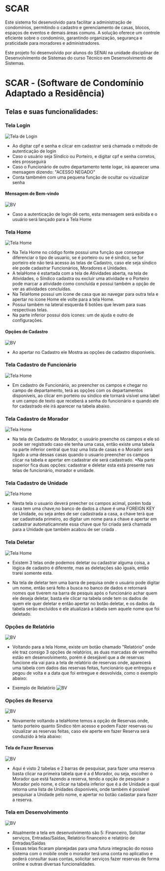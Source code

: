 # SCAR

Este sistema foi desenvolvido para facilitar a administração de condomínios, permitindo o cadastro e gerenciamento de casas, blocos, espaços de eventos e demais áreas comuns. A solução oferece um controle eficiente sobre o condomínio, garantindo organização, segurança e praticidade para moradores e administradores.

Este projeto foi desenvolvido por alunos do SENAI na unidade disciplinar de Desenvolvimento de Sistemas do curso Técnico em Desenvolvimento de Sistemas.

# SCAR - (Software de Condomínio Adaptado a Residência)

## Telas e suas funcionalidades: 

### Tela Login
![Tela de Login](SCAR-TELAS/TelaLogin.png)
* Ao digitar cpf e senha e clicar em cadastrar será chamada o método de autenticação de login
* Caso o usuário seja Síndico ou Porteiro, e digitar cpf e senha corretos, eles prosseguirá
* Caso o Funcionário de outro departamento tente logar, irá aparecer uma mensagem dizendo: "ACESSO NEGADO"
* Conta tambmém com uma pequena função de ocultar ou vizualizar senha 


#### Mensagem de Bem-vindo
![BV](SCAR-TELAS/BV.png)
* Caso a autenticação de login dê certo, esta mensagem será exibida e o usuário será lançado para a Tela Home

### Tela Home
![Tela Home](SCAR-TELAS/TelaHome.png)
* Na Tela Home no código fonte possui uma função que consegue diferenciar o tipo de usuario, se é porteiro ou se é síndico, se for porteiro ele não terá acesso às telas de
Cadastro, caso ele seja síndico ele pode cadastrar Funcionários, Moradores e Unidades.
* A telaHome é estartada com a tela de Atividades aberta, na tela de Atividades, o Síndico cadastra ou excluir uma atividade e o Porteiro pode marcar a atividade como concluída e possui também a opção
de ver as atividades concluídas.
* Na TelaHome possui um icone de casa que ao navegar para outra tela e apertar no icone Home ele volte para a tela Home.
* Possui também na lateral esquerda 6 botões que levam para suas respectivas telas.
* Na parte inferior possui dois ícones: um de ajuda e outro de configurações.

#### Opções de Cadastro
![BV](SCAR-TELAS/Cadastro.png)
* Ao apertar no Cadastro ele Mostra as opções de cadastro disponíveis.


### Tela Cadastro de Funcionário
![Tela Home](SCAR-TELAS/TelaCadastroFunc.png)
* Em cadastro de Funcionário, ao preencher os campos e chegar no campo de departamento, terá as opções com os departamentos disponíveis, ao clicar em porteiro ou síndico ele tornará visível uma
label e um campo de texto que receberá a senha do funcionário e quando ele for cadastrado ele irá aparecer na tabela abaixo.


### Tela Cadastro de Morador
![Tela Home](SCAR-TELAS/TelaCadastroMorador.png)
* Na tela de Cadastro de Morador, o usuário preenche os campos e ele só pode ser registrado caso ele tenha uma casa, então existe uma tabela na parte inferior central que traz uma lista de casas
e o Morador será ligado a uma dessas casas quando o usuario preencher os campos clicar na tabela e apertar em cadastrar ele será cadastrado.
*Na parte superior fica duas opções: cadastrar e deletar esta está presente nas telas de funcionário, morador e unidade.

### Tela Cadastro de Unidade
![Tela Home](SCAR-TELAS/TelaCadastroUnidade.png)
* Nesta tela o usuario deverá preecher os campos acimal, porém toda casa tem uma chave,no banco de dados a chave é uma FOREIGN KEY de Unidade, ou seja antes de ser cadastrada a casa, a chave terá que ser cadastrada primeiro, ao digitar um nome para a chave e apertar em cadastrar automaticamnete essa chave que foi criada será chamada para a Unidade que também acabou de ser criada .

### Tela Deletar
![Tela Home](SCAR-TELAS/TelaDeletarFunc.png)
* Existem 3 telas onde podemos deletar ou cadastrar alguma coisa, a lógica de cadastro é diferente, mas as deletações são iguais, então trarei somente esta.
- Na tela de deletar tem uma barra de pequisa onde o usuário pode digitar um nome, então será feito a busca no banco de dados e retornará nomes que tiverem na barra de pesquis após o funcionário achar quem ele deseja deletar, basta ele clicar na tabela onde tem os dados de quem ele quer deletar e então apertar no botão deletar, e os dados da tabela serão excluídos e ele atualizará a tabela sem aquele nome que foi deletado.


### Opções de Relatório
![BV](SCAR-TELAS/Relatorio.png)
* Voltando para a tela Home, existe um botão chamado "Relatório" onde ele traz consigo 3 opções de relatórios, as duas marcadas de vermelho estão em desenvolvimento, porém é desejável que a de reservas funcione ela vai para a tela de relatório de reservas onde, aparecerá uma tabela com dados das reservas feitas, funcionário que entregou e pegou de volta e a data que foi entregue e desvolvida, como o exemplo abaixo:

- Exemplo de Relatório
![BV](SCAR-TELAS/RelatorioReserva.png)


### Opções de Reserva
![BV](SCAR-TELAS/reserva.png)
* Novamente voltando a telaHome temos a opção de Reservas onde, tanto porteiro quanto Síndico têm acesso e podem Fazer reservas ou vizualizar as reservas feitas, caso ele aperte em fazer Reserva será conduzido à tela abaixo:

#### Tela de Fazer Reservas
![BV](SCAR-TELAS/TelaFzReserva.png)
* Aqui é visto 2 tabelas e 2 barras de pesquisar, para fazer uma reserva basta clicar na primeira tabela que é a d Morador, ou seja, escolher o Morador que está fazendo a reserva, tendo a opção de pesquisar o Morador pelo nome, e clicar na tabela inferior que é a de Unidade a qual retorna uma lista de Unidades disponíveis, onde também é possível pesquisar a Unidade pelo nome, e apertar no botão cadastar para fazer a reserva.

### Tela em Desenvolvimento
![BV](SCAR-TELAS/TelaEmDev.png)
* Atualmente a tela em desenvolvimento são 5: Financeiro, Solicitar serviços, Entradas/Saídas, Relatório financeiro e relatório de Entradas/Saídas
* Esssas telas ficaram planejadas para uma futura integração do nosso sistema com o mobile onde o morador terá uma conta no aplicativo e poderá consultar suas contas, solicitar serviços fazer reservas de forma online e outras diversas funcionalidades.
